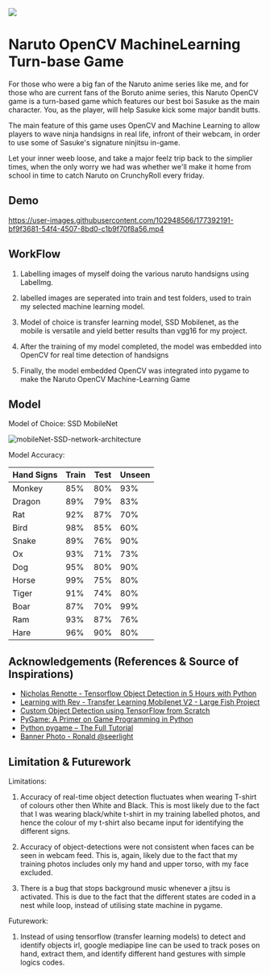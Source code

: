 
![](https://github.com/Aspiring-DataGod9000/Naruto-OpenCV-Machine-learning-Game/blob/master/files/Background/naruto%20game%20banner%20(2).PNG)

# Naruto OpenCV MachineLearning Turn-base Game

For those who were a big fan of the Naruto anime series like me, and for those who are current fans of the Boruto anime series,
this Naruto OpenCV game is a turn-based game which features our best boi Sasuke as the main character.
You, as the player, will help Sasuke kick some major bandit butts.

The main feature of this game uses OpenCV and Machine Learning to allow players to wave ninja handsigns in real life, infront of their
webcam, in order to use some of Sasuke's signature ninjitsu in-game. 

Let your inner weeb loose, and take a major feelz trip back to the simplier times,
when the only worry we had was whether we'll make it home from school in time to catch Naruto on CrunchyRoll every friday.




## Demo



https://user-images.githubusercontent.com/102948566/177392191-bf9f3681-54f4-4507-8bd0-c1b9f70f8a56.mp4




## WorkFlow 

1) Labelling images of myself doing the various naruto handsigns using LabelImg. 

2) labelled images are seperated into train and test folders, used to train my selected machine learning model.

3) Model of choice is transfer learning model, SSD Mobilenet, as the mobile is versatile and yield better results than vgg16 for my project.

4) After the training of my model completed, the model was embedded into OpenCV for real time detection of handsigns

5) Finally, the model embedded OpenCV was integrated into pygame to make the Naruto OpenCV Machine-Learning Game


## Model

Model of Choice: SSD MobileNet

![mobileNet-SSD-network-architecture](https://user-images.githubusercontent.com/102948566/177393896-15cdbfdf-5ee1-42d9-ae99-5b7b659baa23.png)

Model Accuracy:

| Hand Signs | Train    | Test | Unseen |
| ---------- | -------- | ---- | ------ |
| Monkey     | 85%      | 80%  | 93%    |
| Dragon     | 89%      | 79%  | 83%    |
| Rat        | 92%      | 87%  | 70%    |
| Bird       | 98%      | 85%  | 60%    |
| Snake      | 89%      | 76%  | 90%    |
| Ox         | 93%      | 71%  | 73%    |
| Dog        | 95%      | 80%  | 90%    |
| Horse      | 99%      | 75%  | 80%    |
| Tiger      | 91%      | 74%  | 80%    |
| Boar       | 87%      | 70%  | 99%    |
| Ram        | 93%      | 87%  | 76%    |
| Hare       | 96%      | 90%  | 80%    |





## Acknowledgements (References & Source of Inspirations)

 - [Nicholas Renotte - Tensorflow Object Detection in 5 Hours with Python ](https://www.youtube.com/watch?v=yqkISICHH-U)
 - [Learning with Rev - Transfer Learning Mobilenet V2 - Large Fish Project](https://www.youtube.com/watch?v=DElZ6sn3ADI)
 - [Custom Object Detection using TensorFlow from Scratch](https://towardsdatascience.com/custom-object-detection-using-tensorflow-from-scratch-e61da2e10087)
 - [PyGame: A Primer on Game Programming in Python](https://realpython.com/pygame-a-primer/)
 - [Python pygame – The Full Tutorial](https://coderslegacy.com/python/python-pygame-tutorial/)
 - [Banner Photo - Ronald @seerlight](https://www.instagram.com/seerlight/?hl=en)

## Limitation & Futurework

Limitations:

1) Accuracy of real-time object detection fluctuates when wearing T-shirt of colours other then White and Black. This is most likely due to the fact that I was wearing black/white t-shirt in my training labelled photos, and hence the colour of my t-shirt also became input for identifying the different signs.

2) Accuracy of object-detections were not consistent when faces can be seen in webcam feed. This is, again, likely due to the fact that my training photos includes only my hand and upper torso, with my face excluded.

3) There is a bug that stops background music whenever a jitsu is activated. This is due to the fact that the different states are coded in a nest while loop, instead of utilising state machine in pygame.


Futurework:

1) Instead of using tensorflow (transfer learning models) to detect and identify objects irl, google mediapipe line can be used to track poses on hand, extract them, and identify different hand gestures with simple logics codes. 
